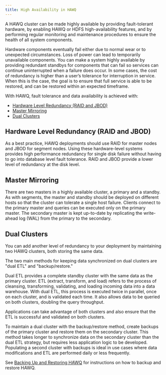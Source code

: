 ```yaml
---
title: High Availability in HAWQ
---
```


<!--
Licensed to the Apache Software Foundation (ASF) under one
or more contributor license agreements.  See the NOTICE file
distributed with this work for additional information
regarding copyright ownership.  The ASF licenses this file
to you under the Apache License, Version 2.0 (the
"License"); you may not use this file except in compliance
with the License.  You may obtain a copy of the License at

  http://www.apache.org/licenses/LICENSE-2.0

Unless required by applicable law or agreed to in writing,
software distributed under the License is distributed on an
"AS IS" BASIS, WITHOUT WARRANTIES OR CONDITIONS OF ANY
KIND, either express or implied.  See the License for the
specific language governing permissions and limitations
under the License.
-->

A HAWQ cluster can be made highly available by providing fault-tolerant hardware, by enabling HAWQ or HDFS high-availability features, and by performing regular monitoring and maintenance procedures to ensure the health of all system components.

Hardware components eventually fail either due to normal wear or to unexpected circumstances. Loss of power can lead to temporarily unavailable components. You can make a system highly available by providing redundant standbys for components that can fail so services can continue uninterrupted when a failure does occur. In some cases, the cost of redundancy is higher than a user’s tolerance for interruption in service. When this is the case, the goal is to ensure that full service is able to be restored, and can be restored within an expected timeframe.

With HAWQ, fault tolerance and data availability is achieved with:

* [Hardware Level Redundancy (RAID and JBOD)](#ha_raid)
* [Master Mirroring](#ha_master_mirroring)
* [Dual Clusters](#ha_dual_clusters)

## Hardware Level Redundancy (RAID and JBOD) <a id="ha_raid"></a>

As a best practice, HAWQ deployments should use RAID for master nodes and JBOD for segment nodes. Using these hardware-level systems provides high performance redundancy for single disk failure without having to go into database level fault tolerance. RAID and JBOD provide a lower level of redundancy at the disk level.

## Master Mirroring <a id="ha_master_mirroring"></a>

There are two masters in a highly available cluster, a primary and a standby. As with segments, the master and standby should be deployed on different hosts so that the cluster can tolerate a single host failure. Clients connect to the primary master and queries can be executed only on the primary master. The secondary master is kept up-to-date by replicating the write-ahead log (WAL) from the primary to the secondary.

## Dual Clusters <a id="ha_dual_clusters"></a>

You can add another level of redundancy to your deployment by maintaining two HAWQ clusters, both storing the same data.

The two main methods for keeping data synchronized on dual clusters are "dual ETL" and "backup/restore."

Dual ETL provides a complete standby cluster with the same data as the primary cluster. ETL (extract, transform, and load) refers to the process of cleansing, transforming, validating, and loading incoming data into a data warehouse. With dual ETL, this process is executed twice in parallel, once on each cluster, and is validated each time. It also allows data to be queried on both clusters, doubling the query throughput.

Applications can take advantage of both clusters and also ensure that the ETL is successful and validated on both clusters.

To maintain a dual cluster with the backup/restore method, create backups of the primary cluster and restore them on the secondary cluster. This method takes longer to synchronize data on the secondary cluster than the dual ETL strategy, but requires less application logic to be developed. Populating a second cluster with backups is ideal in use cases where data modifications and ETL are performed daily or less frequently.

See [Backing Up and Restoring HAWQ](BackingUpandRestoringHAWQDatabases/index.html) for instructions on how to backup and restore HAWQ.


